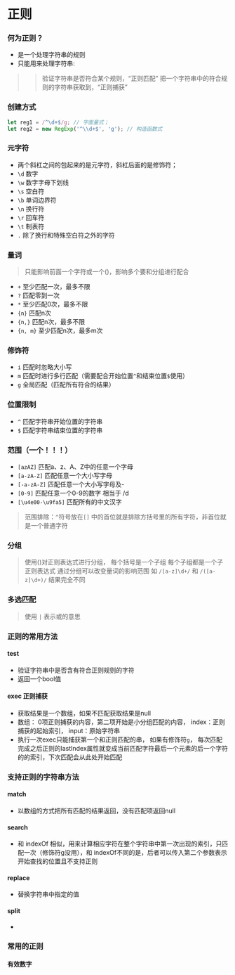 # 正则
### 何为正则？
- 是一个处理字符串的规则
- 只能用来处理字符串: 
>> 验证字符串是否符合某个规则，“正则匹配”
>> 把一个字符串中的符合规则的字符串获取到，“正则捕获”

### 创建方式
```js
let reg1 = /^\d+$/g; // 字面量式；
let reg2 = new RegExp('^\\d+$', 'g'); // 构造函数式
```

### 元字符
- 两个斜杠之间的包起来的是元字符，斜杠后面的是修饰符；
- `\d` 数字
- `\w` 数字字母下划线
- `\s` 空白符
- `\b` 单词边界符
- `\n` 换行符
- `\r` 回车符
- `\t` 制表符
- `.` 除了换行和特殊空白符之外的字符

### 量词
> 只能影响前面一个字符或一个()，影响多个要和分组进行配合
- `+` 至少匹配一次，最多不限
- `?` 匹配零到一次
- `*` 至少匹配0次，最多不限
- `{n}` 匹配n次
- `{n,}` 匹配n次，最多不限
- `{n, m}` 至少匹配n次，最多m次

### 修饰符
- `i` 匹配时忽略大小写
- `m` 匹配时进行多行匹配（需要配合开始位置`^`和结束位置`$`使用）
- `g` 全局匹配（匹配所有符合的结果）

### 位置限制
- `^` 匹配字符串开始位置的字符串
- `$` 匹配字符串结束位置的字符串

### 范围（一个！！！）
- `[azAZ]` 匹配a、z、A、Z中的任意一个字母
- `[a-zA-Z]` 匹配任意一个大小写字母
- `[-a-zA-Z]` 匹配任意一个大小写字母及-
- `[0-9]` 匹配任意一个0-9的数字 相当于 /d
- `[\u4e00-\u9fa5]` 匹配所有的中文汉字
> 范围排除：`^`符号放在`[]` 中的首位就是排除方括号里的所有字符，非首位就是一个普通字符

### 分组
> 使用()对正则表达式进行分组， 每个括号是一个子组
> 每个子组都是一个子正则表达式
> 通过分组可以改变量词的影响范围 如 `/[a-z]\d+/` 和 `/([a-z]\d+)/` 结果完全不同

### 多选匹配
> 使用 `|` 表示或的意思

### 正则的常用方法

#### test
- 验证字符串中是否含有符合正则规则的字符
- 返回一个bool值

#### exec 正则捕获
- 获取结果是一个数组，如果不匹配获取结果是null
- 数组： 0项正则捕获的内容，第二项开始是小分组匹配的内容， index：正则捕获的起始索引， input：原始字符串
- 执行一次exec只能捕获第一个和正则匹配的串， 如果有修饰符`g`， 每次匹配完成之后正则的lastIndex属性就变成当前匹配字符最后一个元素的后一个字符的的索引，下次匹配会从此处开始匹配


### 支持正则的字符串方法
#### match
- 以数组的方式把所有匹配的结果返回，没有匹配项返回null

#### search
- 和 indexOf 相似，用来计算相应字符在整个字符串中第一次出现的索引，只匹配一次（修饰符g没用），和 indexOf不同的是，后者可以传入第二个参数表示开始查找的位置且不支持正则

#### replace
- 替换字符串中指定的值

#### split
- 


### 常用的正则

#### 有效数字